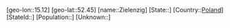 ﻿---
location: [52.45,15.12]
type: City
tags:
- geo/City


SpocWebEntityId: 35826
isDeleted: false
confidential: public

---
[geo-lon::15.12]
[geo-lat::52.45]
[name::Zielenzig]
[State::]
[Country::[Poland](geo/Continent/Europe/Poland.md)]
[StateId::]
[Population::]
[Unknown::]

